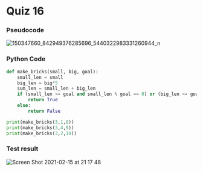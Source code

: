 # Quiz 16

### Pseudocode 

![150347660_842949376285696_5440322983331260944_n](https://user-images.githubusercontent.com/60457723/107947834-584c1e00-6fd6-11eb-8492-8cfe37c41425.jpg)

### Python Code

```.py
def make_bricks(small, big, goal):
    small_len = small
    big_len = big*5
    sum_len = small_len + big_len
    if (small_len >= goal and small_len % goal == 0) or (big_len >= goal and big_len % goal ==0) or (sum_len >= goal and sum_len % goal == 0):
        return True
    else:
        return False

print(make_bricks(3,1,8))
print(make_bricks(3,4,9))
print(make_bricks(3,2,10))
```
### Test result

![Screen Shot 2021-02-15 at 21 17 48](https://user-images.githubusercontent.com/60457723/107947096-4158fc00-6fd5-11eb-9892-28139d7f6c5d.png)
